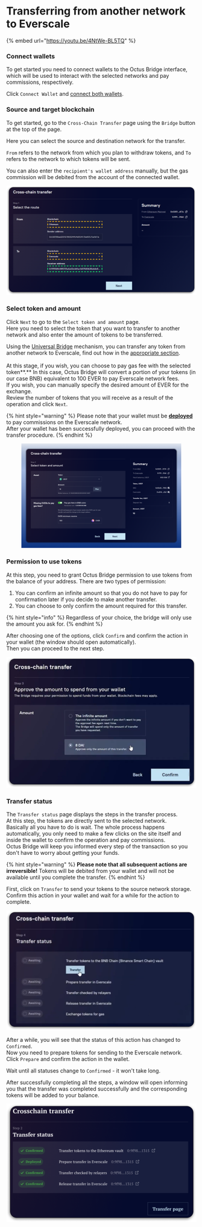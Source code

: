 # Transferring from another network to Everscale

{% embed url="https://youtu.be/4NtWe-BL5TQ" %}

### Connect wallets

To get started you need to connect wallets to the Octus Bridge interface, which will be used to interact with the selected networks and pay commissions, respectively.

Click `Connect Wallet` and [connect both wallets](../../../getting-started/how-to-connect-wallets.md#connect-wallets).

### Source and target blockchain

To get started, go to the `Cross-Chain Transfer` page using the `Bridge` button at the top of the page.

Here you can select the source and destination network for the transfer.

`From` refers to the network from which you plan to withdraw tokens, and `To` refers to the network to which tokens will be sent.

You can also enter the `recipient's wallet address` manually, but the gas commission will be debited from the account of the connected wallet.

![](<../../../../.gitbook/assets/image (5) (1).png>)

### Select token and amount

Click `Next` to go to the `Select token and amount` page.\
Here you need to select the token that you want to transfer to another network and also enter the amount of tokens to be transferred.

Using the [Universal Bridge](../../concepts/universal-bridge.md) mechanism, you can transfer any token from another network to Everscale, find out how in the [appropriate section](../../concepts/universal-bridge.md).\
\
At this stage, if you wish, you can choose to pay gas fee with the selected token**.** In this case, Octus Bridge will convert a portion of your tokens (in our case BNB) equivalent to 100 EVER to pay Everscale network fees.\
If you wish, you can manually specify the desired amount of EVER for the exchange.\
Review the number of tokens that you will receive as a result of the operation and click `Next`.

{% hint style="warning" %}
Please note that your wallet must be [**deployed** ](broken-reference)to pay commissions on the Everscale network.\
After your wallet has been successfully deployed, you can proceed with the transfer procedure.
{% endhint %}

<figure><img src="../../../../.gitbook/assets/bnb-ever.png" alt=""><figcaption></figcaption></figure>

### Permission to use tokens

At this step, you need to grant Octus Bridge permission to use tokens from the balance of your address. There are two types of permission:

1. You can confirm an infinite amount so that you do not have to pay for confirmation later if you decide to make another transfer.
2. You can choose to only confirm the amount required for this transfer.

{% hint style="info" %}
Regardless of your choice, the bridge will only use the amount you ask for.
{% endhint %}

After choosing one of the options, click `Confirm` and confirm the action in your wallet (the window should open automatically).\
Then you can proceed to the next step.

![](<../../../../.gitbook/assets/image (12).png>)

### Transfer status

The `Transfer status` page displays the steps in the transfer process.\
At this step, the tokens are directly sent to the selected network.\
Basically all you have to do is wait. The whole process happens automatically, you only need to make a few clicks on the site itself and inside the wallet to confirm the operation and pay commissions.\
Octus Bridge will keep you informed every step of the transaction so you don't have to worry about getting your funds.

{% hint style="warning" %}
**Please note that all subsequent actions are irreversible!** Tokens will be debited from your wallet and will not be available until you complete the transfer.
{% endhint %}

First, click on `Transfer` to send your tokens to the source network storage. Confirm this action in your wallet and wait for a while for the action to complete.

![](<../../../../.gitbook/assets/image (20).png>)

After a while, you will see that the status of this action has changed to `Confirmed`.\
Now you need to prepare tokens for sending to the Everscale network.\
Click `Prepare` and confirm the action in the wallet.

Wait until all statuses change to `Confirmed` - it won't take long.

After successfully completing all the steps, a window will open informing you that the transfer was completed successfully and the corresponding tokens will be added to your balance.

![](<../../../../.gitbook/assets/image (21).png>)
